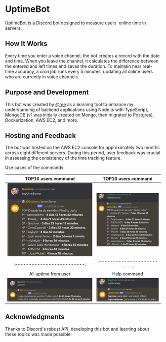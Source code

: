 
# UptimeBot

UptimeBot is a Discord bot designed to measure users' online time in servers.

## How It Works

Every time you enter a voice channel, the bot creates a record with the date and time. When you leave the channel, it calculates the difference between the entered and left times and saves the duration.
To maintain near real-time accuracy, a cron job runs every 5 minutes, updating all online users who are currently in voice channels.

## Purpose and Development

This bot was created by  [@me](https://github.com/GuilhermeSAraujo)  as a learning tool to enhance my understanding of backend applications using Node.js with TypeScript, MongoDB (v1 was initially created on Mongo, then migrated to Postgres), Dockerization, AWS EC2, and more.

## Hosting and Feedback

The bot was hosted on the AWS EC2 console for approximately two months across eight different servers. During this period, user feedback was crucial in assessing the consistency of the time tracking feature.

Use cases of the commands:

TOP10 users command | TOP10 users command
:-------------------------:|:-------------------------:
![uptimeServer - servidor X](./assets/uptimeServer1.png)  |  ![uptimeServer servidor Y](./assets/uptimeServer2.png)
:-------------------------:|:-------------------------:
All uptime from user | Help command
![uptime usuáruio](./assets/uptimeServer3.png)  |  ![uptimeHelp /uptimeServer4](./assets/uptimeServer4.png)

## Acknowledgments

Thanks to Discord's robust API, developing this bot and learning about these topics was made possible.
